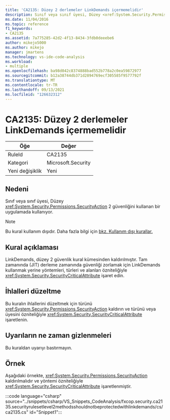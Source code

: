 ```yaml
---
title: 'CA2135: Düzey 2 derlemeler LinkDemands içermemelidir'
description: Sınıf veya sınıf üyesi, Düzey <xref:System.Security.Permissions.SecurityAction> 2 güvenliğini kullanan bir uygulamada kullanıyor.
ms.date: 11/04/2016
ms.topic: reference
f1_keywords:
- CA2135
ms.assetid: 7a775285-42d2-4f13-8434-3fdb0deeebe6
author: mikejo5000
ms.author: mikejo
manager: jmartens
ms.technology: vs-ide-code-analysis
ms.workload:
- multiple
ms.openlocfilehash: ba98d042c8374888bad552b778a2c0ea59872977
ms.sourcegitcommit: b12a38744db371d2894769ecf305585f9577792f
ms.translationtype: MT
ms.contentlocale: tr-TR
ms.lasthandoff: 09/13/2021
ms.locfileid: "126632312"
---
```

# <a name="ca2135-level-2-assemblies-should-not-contain-linkdemands"></a>CA2135: Düzey 2 derlemeler LinkDemands içermemelidir

|Öğe|Değer|
|-|-|
|RuleId|CA2135|
|Kategori|Microsoft.Security|
|Yeni değişiklik|Yeni|

## <a name="cause"></a>Nedeni
Sınıf veya sınıf üyesi, Düzey <xref:System.Security.Permissions.SecurityAction> 2 güvenliğini kullanan bir uygulamada kullanıyor.

> [!NOTE]
> Bu kural kullanım dışıdır. Daha fazla bilgi için [bkz. Kullanım dışı kurallar.](fxcop-unported-deprecated-rules.md)

## <a name="rule-description"></a>Kural açıklaması
LinkDemands, düzey 2 güvenlik kural kümesinden kaldırılmıştır. Tam zamanında (JIT) derleme zamanında güvenliği zorlamak için LinkDemands kullanmak yerine yöntemleri, türleri ve alanları özniteliğiyle <xref:System.Security.SecurityCriticalAttribute> işaret edin.

## <a name="how-to-fix-violations"></a>İhlalleri düzeltme
Bu kuralın ihlallerini düzeltmek için türünü <xref:System.Security.Permissions.SecurityAction> kaldırın ve türünü veya üyesini özniteliğiyle <xref:System.Security.SecurityCriticalAttribute> işaretlenin.

## <a name="when-to-suppress-warnings"></a>Uyarıların ne zaman gizlenmeleri
Bu kuraldan uyarıyı bastırmayın.

## <a name="example"></a>Örnek
Aşağıdaki örnekte, <xref:System.Security.Permissions.SecurityAction> kaldırılmalıdır ve yöntemi özniteliğiyle <xref:System.Security.SecurityCriticalAttribute> işaretlenmiştir.

:::code language="csharp" source="../snippets/csharp/VS_Snippets_CodeAnalysis/fxcop.security.ca2135.securityrulesetlevel2methodsshouldnotbeprotectedwithlinkdemands/cs/ca2135.cs" id="Snippet1":::
